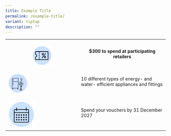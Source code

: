 ```yaml
---
title: Example Title
permalink: /example-title/
variant: tiptap
description: ""
---
```

<table>
<tbody>
<tr>
<th rowspan="1" colspan="1">
<p></p>
<div class="isomer-image-wrapper">
<img style="width: 30%;" height="auto" width="100%" alt="" src="/images/1.png">
</div>
</th>
<th rowspan="1" colspan="2">
<p>$300 to spend at participating retailers</p>
</th>
</tr>
<tr>
<td rowspan="1" colspan="1">
<p></p>
<div class="isomer-image-wrapper">
<img style="width: 30%;" height="auto" width="100%" alt="" src="/images/2.png">
</div>
</td>
<td rowspan="1" colspan="2">
<p>10 different types of energy- and water- efficient appliances and fittings</p>
</td>
</tr>
<tr>
<td rowspan="1" colspan="1">
<p></p>
<div class="isomer-image-wrapper">
<img style="width: 40%;" height="auto" width="100%" alt="" src="/images/3.png">
</div>
</td>
<td rowspan="1" colspan="2">
<p>Spend your vouchers by 31 December 2027</p>
</td>
</tr>
</tbody>
</table>
<p></p>